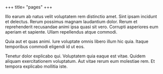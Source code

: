 +++
title= "pages"
+++

Illo earum ab natus velit voluptatem rem distinctio amet. Sint ipsam incidunt et delectus. Rerum possimus magnam laudantium dolor. Rerum et reprehenderit recusandae animi ipsa quasi sit vero. Corrupti asperiores eum aperiam et sapiente. Ullam repellendus atque commodi.
 
Quia aut et quas animi. Iure voluptate omnis libero illum hic quia. Itaque temporibus commodi eligendi id ut eos.
 
Tenetur dolor explicabo qui. Voluptatem quia eaque est vitae. Quidem aliquam exercitationem voluptatum. Aut vitae rerum eum molestiae rem. Et tempora explicabo mollitia iste.